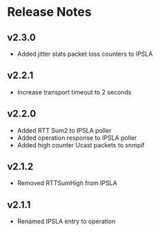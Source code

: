 # Release Notes

## v2.3.0
* Added jitter stats packet loss counters to IPSLA

## v2.2.1
* Increase transport timeout to 2 seconds

## v2.2.0
* Added RTT Sum2 to IPSLA poller
* Added operation response to IPSLA poller
* Added high counter Ucast packets to snmpif

## v2.1.2
* Removed RTTSumHigh from IPSLA

## v2.1.1
* Renamed IPSLA entry to operation
